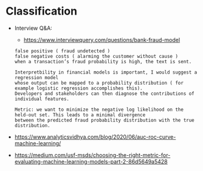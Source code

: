 # Classification

- Interview Q&A:
  - https://www.interviewquery.com/questions/bank-fraud-model
  ```
  false positive ( fraud undetected )
  false negative costs ( alarming the customer without cause )
  when a transaction’s fraud probability is high, the text is sent.
  
  Interpretbility in financial models is important, I would suggest a regression model 
  whose output can be mapped to a probability distribution ( for example logistic regression accomplishes this). 
  Developers and stakeholders can then diagnose the contributions of individual features.
  
  Metric: we want to minimize the negative log likelihood on the held-out set. This leads to a minimal divergence 
  between the predicted fraud probability distribution with the true distribution.
  ```
  
- https://www.analyticsvidhya.com/blog/2020/06/auc-roc-curve-machine-learning/
- https://medium.com/usf-msds/choosing-the-right-metric-for-evaluating-machine-learning-models-part-2-86d5649a5428